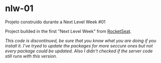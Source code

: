 # nlw-01
Projeto construido durante a Next Level Week #01

Project builded in the first "Next Level Week" from [RocketSeat](https://rocketseat.com.br).

_This code is discontinued, be sure that you know what you are doing if you install it. I've tryed to update the packages for more seccure ones but not every package could be updated. Also I didn't checked if the server code still runs with this version._
